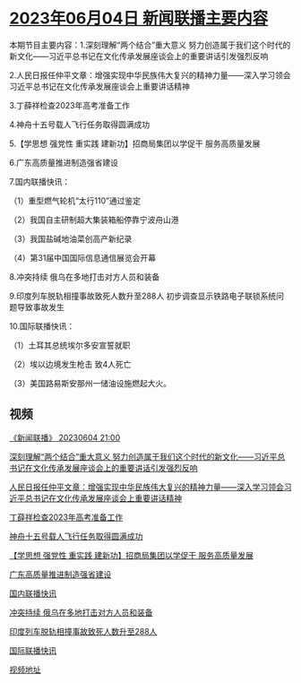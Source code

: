 # [2023年06月04日 新闻联播主要内容](https://tv.cctv.com/lm/xwlb/day/20230604.shtml)

本期节目主要内容：1.深刻理解“两个结合”重大意义 努力创造属于我们这个时代的新文化——习近平总书记在文化传承发展座谈会上的重要讲话引发强烈反响

2.人民日报任仲平文章：增强实现中华民族伟大复兴的精神力量——深入学习领会习近平总书记在文化传承发展座谈会上重要讲话精神

3.丁薛祥检查2023年高考准备工作

4.神舟十五号载人飞行任务取得圆满成功

5.【学思想 强党性 重实践 建新功】招商局集团以学促干 服务高质量发展

6.广东高质量推进制造强省建设

7.国内联播快讯：

（1）重型燃气轮机“太行110”通过鉴定

（2）我国自主研制超大集装箱船停靠宁波舟山港

（3）我国盐碱地油菜创高产新纪录

（4）第31届中国国际信息通信展览会开幕

8.冲突持续 俄乌在多地打击对方人员和装备

9.印度列车脱轨相撞事故致死人数升至288人 初步调查显示铁路电子联锁系统问题导致事故发生

10.国际联播快讯：

（1）土耳其总统埃尔多安宣誓就职

（2）埃以边境发生枪击 致4人死亡

（3）美国路易斯安那州一储油设施燃起大火。

## 视频

[《新闻联播》 20230604 21:00](https://tv.cctv.com/2023/06/04/VIDE3WaKVckjbJ3fnRQuoPSX230604.shtml)

[深刻理解“两个结合”重大意义 努力创造属于我们这个时代的新文化——习近平总书记在文化传承发展座谈会上的重要讲话引发强烈反响](https://tv.cctv.com/2023/06/04/VIDERct2BtYoBrRFFoOzsD41230604.shtml)

[人民日报任仲平文章：增强实现中华民族伟大复兴的精神力量——深入学习领会习近平总书记在文化传承发展座谈会上重要讲话精神](https://tv.cctv.com/2023/06/04/VIDELet5mLrSihxiaWDTGM1B230604.shtml)

[丁薛祥检查2023年高考准备工作](https://tv.cctv.com/2023/06/04/VIDEmua5wMHXg91ZcqlyRdK5230604.shtml)

[神舟十五号载人飞行任务取得圆满成功](https://tv.cctv.com/2023/06/04/VIDESWfFFJOgAeotWHckcu2P230604.shtml)

[【学思想 强党性 重实践 建新功】招商局集团以学促干 服务高质量发展](https://tv.cctv.com/2023/06/04/VIDEpojfa36Q9EWksCYLo1Ok230604.shtml)

[广东高质量推进制造强省建设](https://tv.cctv.com/2023/06/04/VIDECNlxemunMac4fPtuV4DG230604.shtml)

[国内联播快讯](https://tv.cctv.com/2023/06/04/VIDEbzAhHCJGGNJaAkSPQoDS230604.shtml)

[冲突持续 俄乌在多地打击对方人员和装备](https://tv.cctv.com/2023/06/04/VIDEvZfhea6eDPIFQIRjZrUg230604.shtml)

[印度列车脱轨相撞事故致死人数升至288人](https://tv.cctv.com/2023/06/04/VIDE0NLlo3VTR5zxHdvh3QBg230604.shtml)

[国际联播快讯](https://tv.cctv.com/2023/06/04/VIDESKbjHJ0ZXuczHun4PNCv230604.shtml)

[视频地址](https://tv.cctv.com/lm/xwlb/day/20230604.shtml) 

